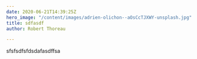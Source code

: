 ```yaml
---
date: 2020-06-21T14:39:25Z
hero_image: "/content/images/adrien-olichon--aOsCcTJXWY-unsplash.jpg"
title: sdfasdf
author: Robert Thoreau

---
```

sfsfsdfsfdsdafasdffsa
